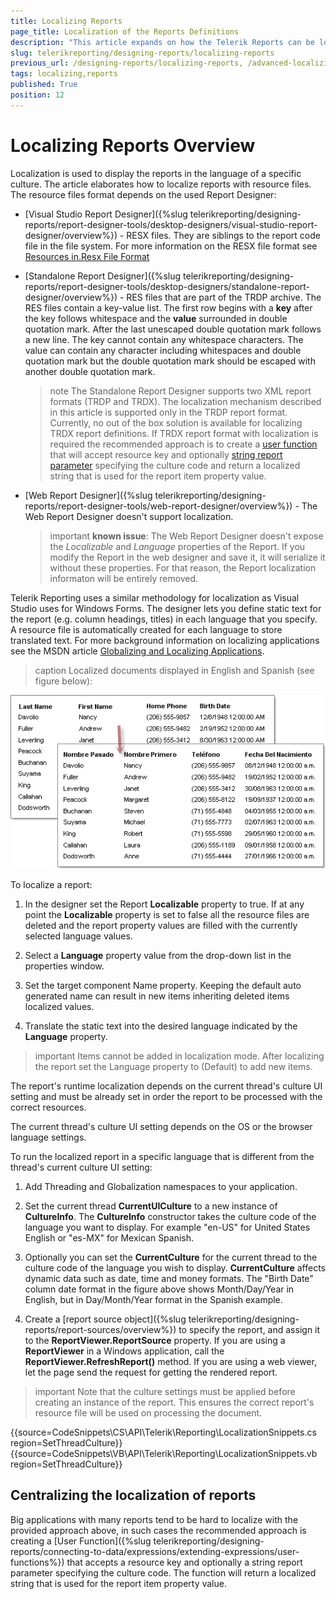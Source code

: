 ```yaml
---
title: Localizing Reports
page_title: Localization of the Reports Definitions 
description: "This article expands on how the Telerik Reports can be localized for multiple languages across all of the available Report Designer tools."
slug: telerikreporting/designing-reports/localizing-reports
previous_url: /designing-reports/localizing-reports, /advanced-localizing-reports
tags: localizing,reports
published: True
position: 12
---
```


# Localizing Reports Overview

Localization is used to display the reports in the language of a specific culture. The article elaborates how to localize reports with resource files. The resource files format depends on the used Report Designer: 

* [Visual Studio Report Designer]({%slug telerikreporting/designing-reports/report-designer-tools/desktop-designers/visual-studio-report-designer/overview%}) - RESX files. They are siblings to the report code file in the file system. For more information on the RESX file format see [Resources in.Resx File Format ](https://docs.microsoft.com/en-us/previous-versions/dotnet/netframework-3.0/ekyft91f(v=vs.85)) 

* [Standalone Report Designer]({%slug telerikreporting/designing-reports/report-designer-tools/desktop-designers/standalone-report-designer/overview%}) - RES files that are part of the TRDP archive. The RES files contain a key-value list. The first row begins with a __key__ after the key follows whitespace and the __value__ surrounded in double quotation mark. After the last unescaped double quotation mark follows a new line. The key cannot contain any whitespace characters. The value can contain any character including whitespaces and double quotation mark but the double quotation mark should be escaped with another double quotation mark. 

	>note The Standalone Report Designer supports two XML report formats (TRDP and TRDX). The localization mechanism described in this article is supported only in the TRDP report format. Currently, no out of the box solution is available for localizing TRDX report definitions. If TRDX report format with localization is required the recommended approach is to create a [user function](/designing-reports/connecting-to-data/expressions/extending-expressions/user-functions) that will accept resource key and optionally [string report parameter](/designing-reports/connecting-to-data/report-parameters/overview) specifying the culture code and return a localized string that is used for the report item property value. 

* [Web Report Designer]({%slug telerikreporting/designing-reports/report-designer-tools/web-report-designer/overview%}) - The Web Report Designer doesn't support localization.

	>important __known issue__: The Web Report Designer doesn't expose the _Localizable_ and _Language_ properties of the Report. If you modify the Report in the web designer and save it, it will serialize it without these properties. For that reason, the Report localization informaton will be entirely removed. 

Telerik Reporting uses a similar methodology for localization as Visual Studio uses for Windows Forms. The designer lets you define static text for the report (e.g. column headings, titles) in each language that you specify. A resource file is automatically created for each language to store translated text. For more background information on localizing applications see the MSDN article [Globalizing and Localizing Applications](https://msdn.microsoft.com/en-us/library/1021kkz0.aspx). 

>caption Localized documents displayed in English and Spanish (see figure below): 

  ![](images/localize1.png)

To localize a report:

1. In the designer set the Report __Localizable__ property to true. If at any point the __Localizable__ property is set to false all the resource files are deleted and the report property values are filled with the currently selected language values. 

1. Select a __Language__ property value from the drop-down list in the properties window. 

1. Set the target component Name property. Keeping the default auto generated name can result in new items inheriting deleted items localized values. 

1. Translate the static text into the desired language indicated by the __Language__ property. 

>important Items cannot be added in localization mode. After localizing the report set the Language property to (Default) to add new items. 


The report's runtime localization depends on the current thread's culture UI setting and must be already set in order the report to be processed with the correct resources. 

The current thread's culture UI setting depends on the OS or the browser language settings. 

To run the localized report in a specific language that is different from the thread's current culture UI setting: 

1. Add Threading and Globalization namespaces to your application.

1. Set the current thread __CurrentUICulture__ to a new instance of __CultureInfo__. The __CultureInfo__ constructor takes the culture code of the language you want to display. For example "en-US" for United States English or "es-MX" for Mexican Spanish. 

1. Optionally you can set the __CurrentCulture__ for the current thread to the culture code of the language you wish to display. __CurrentCulture__ affects dynamic data such as date, time and money formats. The "Birth Date" column date format in the figure above shows Month/Day/Year in English, but in Day/Month/Year format in the Spanish example. 

1. Create a [report source object]({%slug telerikreporting/designing-reports/report-sources/overview%}) to specify the report, and assign it to the __ReportViewer.ReportSource__ property. If you are using a __ReportViewer__ in a Windows application, call the __ReportViewer.RefreshReport()__ method. If you are using a web viewer, let the page send the request for getting the rendered report. 

>important Note that the culture settings must be applied before creating an instance of the report. This ensures the correct report's resource file will be used on processing the document. 


{{source=CodeSnippets\CS\API\Telerik\Reporting\LocalizationSnippets.cs region=SetThreadCulture}}
{{source=CodeSnippets\VB\API\Telerik\Reporting\LocalizationSnippets.vb region=SetThreadCulture}}


## Centralizing the localization of reports

Big applications with many reports tend to be hard to localize with the provided approach above, in such cases the recommended approach is creating a [User Function]({%slug telerikreporting/designing-reports/connecting-to-data/expressions/extending-expressions/user-functions%}) that accepts a resource key and optionally a string report parameter specifying the culture code. The function will return a localized string that is used for the report item property value. 
